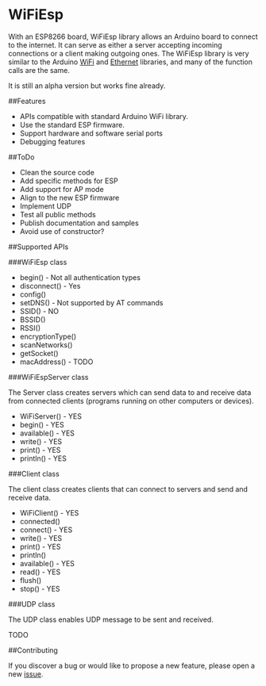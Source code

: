 # WiFiEsp

With an ESP8266 board, WiFiEsp library allows an Arduino board to connect to the internet.
It can serve as either a server accepting incoming connections or a client making outgoing ones.
The WiFiEsp library is very similar to the Arduino [WiFi](http://www.arduino.cc/en/Reference/WiFi) and [Ethernet](http://www.arduino.cc/en/Reference/Ethernet) libraries, and many of the function calls are the same. 

It is still an alpha version but works fine already.


##Features

- APIs compatible with standard Arduino WiFi library.
- Use the standard ESP firmware.
- Support hardware and software serial ports
- Debugging features


##ToDo

- Clean the source code
- Add specific methods for ESP
- Add support for AP mode
- Align to the new ESP firmware
- Implement UDP
- Test all public methods
- Publish documentation and samples
- Avoid use of constructor?


##Supported APIs

###WiFiEsp class

- begin() - Not all authentication types
- disconnect() - Yes
- config()
- setDNS() - Not supported by AT commands
- SSID() - NO
- BSSID()
- RSSI()
- encryptionType()
- scanNetworks()
- getSocket()
- macAddress() - TODO

###WiFiEspServer class

The Server class creates servers which can send data to and receive data from connected clients (programs running on other computers or devices).

- WiFiServer() - YES
- begin() - YES
- available() - YES
- write() - YES
- print() - YES
- println() - YES


###Client class

The client class creates clients that can connect to servers and send and receive data.

- WiFiClient() - YES
- connected()
- connect() - YES
- write() - YES
- print() - YES
- println()
- available() - YES
- read() - YES
- flush()
- stop() - YES


###UDP class

The UDP class enables UDP message to be sent and received.

TODO


##Contributing

If you discover a bug or would like to propose a new feature, please open a new [issue](https://github.com/bportaluri/WiFiEsp/issues).
